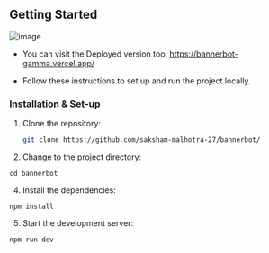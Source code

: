 ## Getting Started
![image](https://github.com/user-attachments/assets/21145190-75da-401d-858a-4aea5a26b8d1)

- You can visit the Deployed version too: https://bannerbot-gamma.vercel.app/

- Follow these instructions to set up and run the project locally.

### Installation & Set-up

1. Clone the repository:

   ```bash
   git clone https://github.com/saksham-malhotra-27/bannerbot/
2. Change to the project directory:
  ```
  cd bannerbot
  ```
4. Install the dependencies:
  ```
  npm install
  ```
5. Start the development server:
  ```
  npm run dev
  ```
